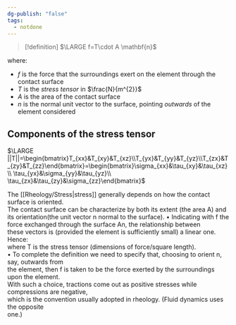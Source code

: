 ```yaml
---
dg-publish: "false"
tags:
  - notdone
---
```

>[!definition]
>$\LARGE f=T\cdot A \mathbf{n}$

where:
- $f$ is the force that the surroundings exert on the element through the contact surface
- $T$ is the *stress tensor* in $\frac{N}{m^{2}}$
- $A$ is the area of the contact surface
- $n$ is the normal unit vector to the surface, pointing *outwards* of the element considered

## Components of the stress tensor


$\LARGE ||T||=\begin{bmatrix}T_{xx}&T_{xy}&T_{xz}\\T_{yx}&T_{yy}&T_{yz}\\T_{zx}&T_{zy}&T_{zz}\end{bmatrix}=\begin{bmatrix}\sigma_{xx}&\tau_{xy}&\tau_{xz} \\ \tau_{yx}&\sigma_{yy}&\tau_{yz}\\ \tau_{zx}&\tau_{zy}&\sigma_{zz}\end{bmatrix}$


The [[Rheology/Stress|stress]] generally depends on how the contact surface is oriented.   
The contact surface can be characterize by both its extent (the area A) and its orientation(the unit vector n normal to the surface).
• Indicating with f the force exchanged through the surface An, the relationship between   
these vectors is (provided the element is sufficiently small) a linear one. Hence:   
where T is the stress tensor (dimensions of force/square length).   
• To complete the definition we need to specify that, choosing to orient n, say, outwards from   
the element, then f is taken to be the force exerted by the surroundings upon the element.   
With such a choice, tractions come out as positive stresses while compressions are negative,   
which is the convention usually adopted in rheology. (Fluid dynamics uses the opposite   
one.)



